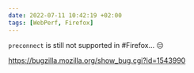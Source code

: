 ```yaml
---
date: 2022-07-11 10:42:19 +02:00
tags: [WebPerf, Firefox]
---
```


`preconnect` is still not supported in #Firefox… 😔

https://bugzilla.mozilla.org/show_bug.cgi?id=1543990
